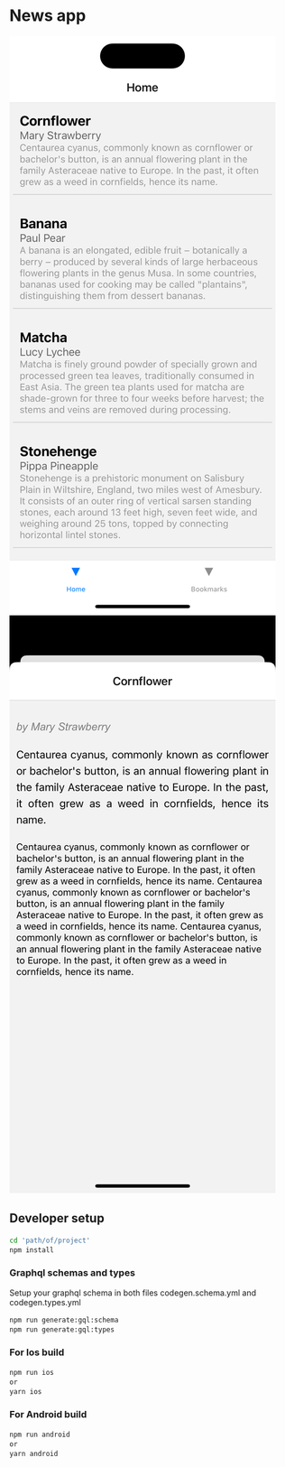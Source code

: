 # News app 
![Image alt text](image.png)
![Image alt text](second_img.png)

## Developer setup
```sh
cd 'path/of/project'
npm install
```
### Graphql schemas and types

Setup your graphql schema in both files codegen.schema.yml and codegen.types.yml 

```sh
npm run generate:gql:schema
npm run generate:gql:types 
```

### For Ios build
```sh
npm run ios 
or 
yarn ios
```

### For Android build
```sh
npm run android 
or 
yarn android
```

